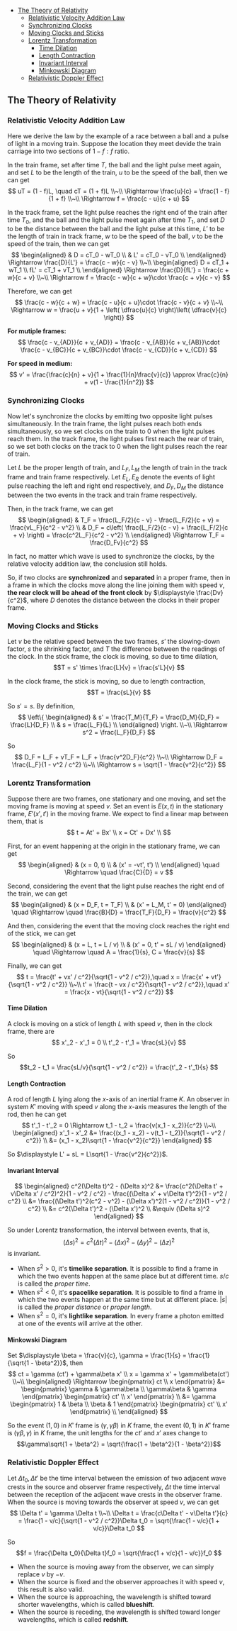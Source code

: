 <!-- TOC -->

- [The Theory of Relativity](#the-theory-of-relativity)
  - [Relativistic Velocity Addition Law](#relativistic-velocity-addition-law)
  - [Synchronizing Clocks](#synchronizing-clocks)
  - [Moving Clocks and Sticks](#moving-clocks-and-sticks)
  - [Lorentz Transformation](#lorentz-transformation)
    - [Time Dilation](#time-dilation)
    - [Length Contraction](#length-contraction)
    - [Invariant Interval](#invariant-interval)
    - [Minkowski Diagram](#minkowski-diagram)
  - [Relativistic Doppler Effect](#relativistic-doppler-effect)

<!-- /TOC -->





## The Theory of Relativity
### Relativistic Velocity Addition Law
Here we derive the law by the example of a race between a ball and a pulse of light in a moving train. Suppose the location they meet devide the train carriage into two sections of $1 - f : f$ ratio.

In the train frame, set after time $T$, the ball and the light pulse meet again, and set $L$ to be the length of the train, $u$ to be the speed of the ball, then we can get
$$
uT = (1 - f)L, \quad cT = (1 + f)L \\~\\
\Rightarrow \frac{u}{c} = \frac{1 - f}{1 + f} \\~\\
\Rightarrow f = \frac{c - u}{c + u}
$$

In the track frame, set the light pulse reaches the right end of the train after time $T_0$, and the ball and the light pulse meet again after time $T_1$, and set $D$ to be the distance between the ball and the light pulse at this time, $L'$ to be the length of train in track frame, $w$ to be the speed of the ball, $v$ to be the speed of the train, then we can get
$$
\begin{aligned}
  & D = cT_0 - wT_0 \\
  & L' = cT_0 - vT_0 \\
\end{aligned}
\Rightarrow 
\frac{D}{L'} = \frac{c - w}{c - v}
\\~\\
\begin{aligned}
  D = cT_1 + wT_1 \\
  fL' = cT_1 + vT_1 \\
\end{aligned}
\Rightarrow 
\frac{D}{fL'} = \frac{c + w}{c + v}
\\~\\
\Rightarrow f = \frac{c - w}{c + w}\cdot \frac{c + v}{c - v}
$$

Therefore, we can get
$$
\frac{c - w}{c + w} = \frac{c - u}{c + u}\cdot \frac{c - v}{c + v} \\~\\
\Rightarrow w = \frac{u + v}{1 + \left( \dfrac{u}{c} \right)\left( \dfrac{v}{c} \right)}
$$

**For mutiple frames:**
$$
\frac{c - v_{AD}}{c + v_{AD}} 
= \frac{c - v_{AB}}{c + v_{AB}}\cdot \frac{c - v_{BC}}{c + v_{BC}}\cdot \frac{c - v_{CD}}{c + v_{CD}}
$$

**For speed in medium:**
$$
v' = \frac{\frac{c}{n} + v}{1 + \frac{1}{n}\frac{v}{c}}
\approx \frac{c}{n} + v(1 - \frac{1}{n^2})
$$





### Synchronizing Clocks
Now let's synchronize the clocks by emitting two opposite light pulses simultaneously.
In the train frame, the light pulses reach both ends simultaneously, so we set clocks on the train to 0 when the light pulses reach them.
In the track frame, the light pulses first reach the rear of train, so we set both clocks on the track to 0 when the light pulses reach the rear of train.

Let $L$ be the proper length of train, and $L_F, L_M$ the length of train in the track frame and train frame respectively.
Let $E_L, E_R$ denote the events of light pulse reaching the left and right end respectively, and $D_F, D_M$ the distance between the two events in the track and train frame respectively.

Then, in the track frame, we can get
$$
\begin{aligned}
  & T_F = \frac{L_F/2}{c - v} - \frac{L_F/2}{c + v} = \frac{vL_F}{c^2 - v^2} \\
  & D_F = c\left( \frac{L_F/2}{c - v} + \frac{L_F/2}{c + v} \right) = \frac{c^2L_F}{c^2 - v^2} \\
\end{aligned}
\Rightarrow T_F = \frac{D_Fv}{c^2}
$$

In fact, no matter which wave is used to synchronize the clocks, by the relative velocity addition law, the conclusion still holds.

So, if two clocks are **synchronized** and **separated** in a proper frame, then in a frame in which the clocks move along the line joining them with speed $v$, **the rear clock will be ahead of the front clock** by $\displaystyle \frac{Dv}{c^2}$, where $D$ denotes the distance between the clocks in their proper frame.







### Moving Clocks and Sticks
Let $v$ be the relative speed between the two frames, $s'$ the slowing-down factor, $s$ the shrinking factor, and $T$ the difference between the readings of the clock.
In the stick frame, the clock is moving, so due to time dilation, 
$$T = s' \times \frac{L}{v} = \frac{s'L}{v} $$

In the clock frame, the stick is moving, so due to length contraction, 
$$T = \frac{sL}{v} $$

So $s' = s$. By definition,
$$
\left\{
\begin{aligned}
  & s' = \frac{T_M}{T_F} = \frac{D_M}{D_F} = \frac{L}{D_F} \\
  & s = \frac{L_F}{L} \\
\end{aligned}
\right.
\\~\\
\Rightarrow s^2 = \frac{L_F}{D_F}
$$

So 
$$
D_F = L_F + vT_F = L_F + \frac{v^2D_F}{c^2}
\\~\\
\Rightarrow D_F = \frac{L_F}{1 - v^2 / c^2}
\\~\\
\Rightarrow s = \sqrt{1 - \frac{v^2}{c^2}}
$$








### Lorentz Transformation
Suppose there are two frames, one stationary and one moving, and set the moving frame is moving at speed $v$.
Set an event is $E(x, t)$ in the stationary frame, $E'(x', t')$ in the moving frame. We expect to find a linear map between them, that is
$$
t = At' + Bx' \\
x = Ct' + Dx' \\
$$

First, for an event happening at the origin in the stationary frame, we can get
$$
\begin{aligned}
  & (x = 0, t) \\
  & (x' = -vt', t')  \\
\end{aligned}
\quad \Rightarrow \quad
\frac{C}{D} = v
$$

Second, considering the event that the light pulse reaches the right end of the train, we can get
$$
\begin{aligned}
  & (x = D_F, t = T_F) \\
  & (x' = L_M, t' = 0) 
\end{aligned}
\quad \Rightarrow \quad
\frac{B}{D} = \frac{T_F}{D_F} = \frac{v}{c^2}
$$

And then, considering the event that the moving clock reaches the right end of the stick, we can get
$$
\begin{aligned}
  & (x = L, t = L / v) \\
  & (x' = 0, t' = sL / v)
\end{aligned}
\quad \Rightarrow \quad
A = \frac{1}{s}, C = \frac{v}{s}
$$

Finally, we can get
$$
t = \frac{t' + vx' / c^2}{\sqrt{1 - v^2 / c^2}},\quad
x = \frac{x' + vt'}{\sqrt{1 - v^2 / c^2}}
\\~\\
t' = \frac{t - vx / c^2}{\sqrt{1 - v^2 / c^2}},\quad
x' = \frac{x - vt}{\sqrt{1 - v^2 / c^2}}
$$

#### Time Dilation
A clock is moving on a stick of length $L$ with speed $v$, then in the clock frame, there are 
$$
x'_2 - x'_1 = 0 \\
t'_2 - t'_1 = \frac{sL}{v} 
$$

So $$t_2 - t_1 = \frac{sL/v}{\sqrt{1 - v^2 / c^2}} = \frac{t'_2 - t'_1}{s} $$

#### Length Contraction
A rod of length $L$ lying along the $x$-axis of an inertial frame $K$. An observer in system $K'$ moving with speed $v$ along the $x$-axis measures the length of the rod, then he can get
$$
t'_1 - t'_2 = 0 \Rightarrow t_1 - t_2 = \frac{v(x_1 - x_2)}{c^2}
\\~\\
\begin{aligned}
  x'_1 - x'_2 &= \frac{(x_1 - x_2) - v(t_1 - t_2)}{\sqrt{1 - v^2 / c^2}} \\
  &= (x_1 - x_2)\sqrt{1 - \frac{v^2}{c^2}}
\end{aligned}
$$

So $\displaystyle L' = sL = L\sqrt{1 - \frac{v^2}{c^2}}$.


#### Invariant Interval
$$
\begin{aligned}
  c^2(\Delta t)^2 - (\Delta x)^2 &= \frac{c^2(\Delta t' + v\Delta x' / c^2)^2}{1 - v^2 / c^2} - \frac{(\Delta x' + v\Delta t')^2}{1 - v^2 / c^2} \\
  &= \frac{(\Delta t')^2(c^2 - v^2) - (\Delta x')^2(1 - v^2 / c^2)}{1 - v^2 / c^2} \\
  &= c^2(\Delta t')^2 - (\Delta x')^2 \\
  &\equiv (\Delta s)^2
\end{aligned}
$$

So under Lorentz transformation, the interval between events, that is, $$(\Delta s)^2 = c^2(\Delta t)^2 - (\Delta x)^2 - (\Delta y)^2 - (\Delta z)^2 $$ is invariant.

- When $s^2 > 0$, it's **timelike separation**. It is possible to find a frame in which the two events happen at the same place but at different time. $s/c$ is called the *proper time*. 
- When $s^2 < 0$, it's **spacelike separation**. It is possible to find a frame in which the two events happen at the same time but at different place. $|s|$ is called the *proper distance* or *proper length*.
- When $s^2 = 0$, it's **lightlike separation**. In every frame a photon emitted at one of the events will arrive at the other. 


#### Minkowski Diagram
Set $\displaystyle \beta = \frac{v}{c}, \gamma = \frac{1}{s} = \frac{1}{\sqrt{1 - \beta^2}}$, then
$$
ct = \gamma (ct') + \gamma\beta x' \\
x = \gamma x' + \gamma\beta(ct')
\\~\\
\begin{aligned}
  \Rightarrow \begin{pmatrix} ct \\ x \end{pmatrix} 
  &= \begin{pmatrix} \gamma  & \gamma\beta \\ \gamma\beta & \gamma \end{pmatrix}
  \begin{pmatrix} ct' \\ x' \end{pmatrix} \\
  &= \gamma \begin{pmatrix} 1 & \beta \\ \beta & 1 \end{pmatrix}
  \begin{pmatrix} ct' \\ x' \end{pmatrix} \\
\end{aligned}
$$

So the event $(1, 0)$ in $K'$ frame is $(\gamma, \gamma\beta)$ in $K$ frame, the event $(0, 1)$ in $K'$ frame is $(\gamma\beta, \gamma)$ in $K$ frame, the unit lengths for the $ct'$ and $x'$ axes change to 
$$\gamma\sqrt{1 + \beta^2} = \sqrt{\frac{1 + \beta^2}{1 - \beta^2}}$$









### Relativistic Doppler Effect
Let $\Delta t_0, \Delta t'$ be the time interval between the emission of two adjacent wave crests in the source and observer frame respectively, $\Delta t$ the time interval between the reception of the adjacent wave crests in the observer frame.
When the source is moving towards the observer at speed $v$, we can get
$$
\Delta t' = \gamma \Delta t \\~\\
\Delta t = \frac{c\Delta t' - v\Delta t'}{c} = \frac{1 - v/c}{\sqrt{1 - v^2 / c^2}}\Delta t_0 = \sqrt{\frac{1 - v/c}{1 + v/c}}\Delta t_0
$$

So 
$$f = \frac{\Delta t_0}{\Delta t}f_0 = \sqrt{\frac{1 + v/c}{1 - v/c}}f_0 $$

- When the source is moving away from the observer, we can simply replace $v$ by $-v$.
- When the source is fixed and the observer approaches it with speed $v$, this result is also valid.
- When the source is approaching, the wavelength is shifted toward shorter wavelengths, which is called **blueshift**.
- When the source is receding, the wavelength is shifted toward longer wavelengths, which is called **redshift**.

